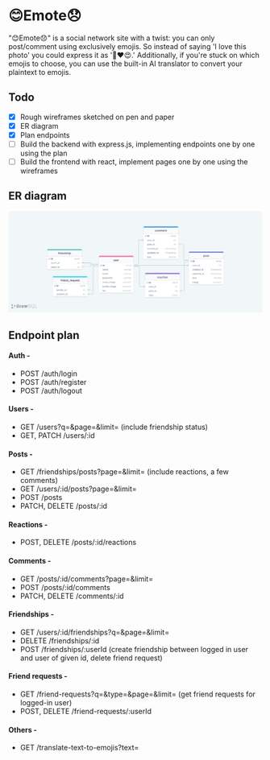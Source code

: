 # 😊Emote😞
"😊Emote😞" is a social network site with a twist: you can only post/comment using exclusively emojis. So instead of saying 
'I love this photo' you could express it as '📸❤️😍.' Additionally, if you're stuck on which emojis to choose, you can 
use the built-in AI translator to convert your plaintext to emojis.

## Todo
- [x] Rough wireframes sketched on pen and paper
- [x] ER diagram 
- [x] Plan endpoints
- [ ] Build the backend with express.js, implementing endpoints one by one using the plan
- [ ] Build the frontend with react, implement pages one by one using the wireframes

## ER diagram
![ER diagram](./backend/docs/er-diagram.png)

## Endpoint plan
#### Auth -
- POST /auth/login
- POST /auth/register
- POST /auth/logout

#### Users -
- GET /users?q=&page=&limit= (include friendship status)
- GET, PATCH /users/:id

#### Posts -
- GET /friendships/posts?page=&limit= (include reactions, a few comments)
- GET /users/:id/posts?page=&limit=
- POST /posts
- PATCH, DELETE /posts/:id

#### Reactions -
- POST, DELETE /posts/:id/reactions

#### Comments -
- GET /posts/:id/comments?page=&limit=
- POST /posts/:id/comments
- PATCH, DELETE /comments/:id

#### Friendships -
- GET /users/:id/friendships?q=&page=&limit=
- DELETE /friendships/:id
- POST /friendships/:userId (create friendship between logged in user and user of given id, delete friend request)

#### Friend requests -
- GET /friend-requests?q=&type=&page=&limit= (get friend requests for logged-in user)
- POST, DELETE /friend-requests/:userId

#### Others -
- GET /translate-text-to-emojis?text=
